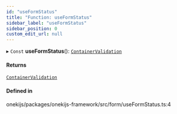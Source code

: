 ```yaml
---
id: "useFormStatus"
title: "Function: useFormStatus"
sidebar_label: "useFormStatus"
sidebar_position: 0
custom_edit_url: null
---
```


▸ `Const` **useFormStatus**(): [`ContainerValidation`](../classes/ContainerValidation.md)

#### Returns

[`ContainerValidation`](../classes/ContainerValidation.md)

#### Defined in

onekijs/packages/onekijs-framework/src/form/useFormStatus.ts:4

